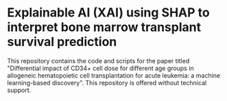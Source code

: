 # Explainable AI (XAI) using SHAP to interpret bone marrow transplant survival prediction

This repository contains the code and scripts for the paper titled "Differential impact of CD34+ cell dose for different age groups in allogeneic hematopoietic cell transplantation for acute leukemia: a machine learning-based discovery". This repository is offered without technical support.
